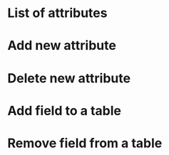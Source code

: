 # List of attributes


# Add new attribute
# Delete new attribute

# Add field to a table
# Remove field from a table


